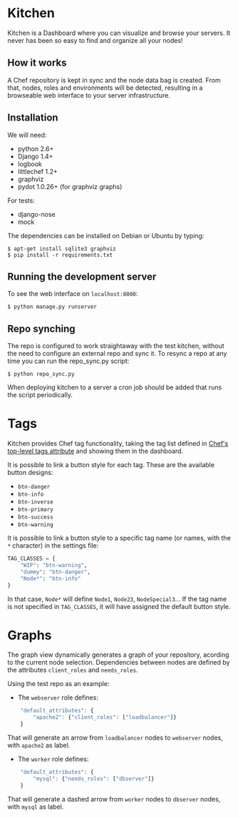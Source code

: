 # Kitchen

Kitchen is a Dashboard where you can visualize and browse your servers.
It never has been so easy to find and organize all your nodes!

## How it works

A Chef repository is kept in sync and the node data bag is created. From that,
nodes, roles and environments will be detected, resulting in a browseable 
web interface to your server infrastructure. 

## Installation

We will need:

* python 2.6+
* Django 1.4+
* logbook
* littlechef 1.2+
* graphviz
* pydot 1.0.26+ (for graphviz graphs)

For tests:

* django-nose
* mock

The dependencies can be installed on Debian or Ubuntu by typing:

    $ apt-get install sqlite3 graphviz
    $ pip install -r requirements.txt

## Running the development server

To see the web interface on `localhost:8000`:

    $ python manage.py runserver

## Repo synching
The repo is configured to work straightaway with the test kitchen, without the need
to configure an external repo and sync it. To resync a repo at any time you can run the repo_sync.py script:

    $ python repo_sync.py

When deploying kitchen to a server a cron job should be added that runs the script
periodically.

# Tags

Kitchen provides Chef tag functionality, taking the tag list defined in [Chef's top-level tags attribute](http://wiki.opscode.com/display/chef/Recipes#Recipes-Tags) and showing them in the dashboard.

It is possible to link a button style for each tag. These are the available button designs:

* `btn-danger`
* `btn-info`
* `btn-inverse`
* `btn-primary`
* `btn-success`
* `btn-warning`

It is possible to link a button style to a specific tag name (or names, with the `*` character) in the settings file:

```python
TAG_CLASSES = {
    "WIP": "btn-warning",
    "dummy": "btn-danger",
    "Node*": "btn-info"
}
```

In that case, `Node*` will define `Node1`, `Node23`, `NodeSpecial3`... If the tag name is not specified in `TAG_CLASSES`, it will have assigned the default button style.

# Graphs

The graph view dynamically generates a graph of your repository, acording to the
current node selection. Dependencies between nodes are defined by the attributes
`client_roles` and `needs_roles`.

Using the test repo as an example:

* The `webserver` role defines:

```javascript
    "default_attributes": {
        "apache2": {"client_roles": ["loadbalancer"]}
    }
```

That will generate an arrow from `loadbalancer` nodes to `webserver` nodes,
with `apache2` as label.

* The `worker` role defines:

```javascript
    "default_attributes": {
        "mysql": {"needs_roles": ["dbserver"]}
    }
```

That will generate a dashed arrow from `worker` nodes to `dbserver` nodes,
with `mysql` as label.
